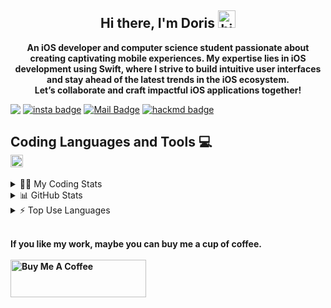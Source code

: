 <h2 align="center">
  <strong>
    Hi there, I'm Doris 
    <img src="https://user-images.githubusercontent.com/1303154/88677602-1635ba80-d120-11ea-84d8-d263ba5fc3c0.gif" width="28px" height="28px" alt="hi">
  </strong>
</h2>

<p align="center">
  <strong>
    An iOS developer and computer science student passionate about creating captivating mobile experiences. My expertise lies in iOS development using Swift, where I strive to build intuitive user interfaces and stay ahead of the latest trends in the iOS ecosystem. </br>Let’s collaborate and craft impactful iOS applications together!
  </strong>
</p>

<div style="display: flex; align-items: center;">

  <img src="https://komarev.com/ghpvc/?username=Doris-WenZiYing">
  <span style="margin-right: 4px;"></span>
  <a href="https://www.instagram.com/dolores_dione/" target="_blank">
  <img src="https://img.shields.io/badge/%20-dolores__dione-e84393?style=flat&labelColor=e84393&logo=instagram&logoColor=white" alt="insta badge">
  </a>
  <span style="margin-right: 4px;"></span>
  <a href="mailto:doris070714@gmail.com">
    <img src="https://img.shields.io/badge/%20-doris070714-c0392b?style=flat&labelColor=c0392b&logo=gmail&logoColor=white" alt="Mail Badge">
  </a>
  <span style="margin-right: 4px;"></span>
  <a href="https://hackmd.io/@rizzyD" target="_blank">
    <img src="https://img.shields.io/badge/%20-%40rizzy__D-%23555d6b?style=flat&logo=mdbook&logoColor=white" alt="hackmd badge">
  </a>
</div>

<h2 align="left">
  <strong>
    Coding Languages and Tools 💻</br>
  </strong>
  <img src="https://cdn.jsdelivr.net/gh/devicons/devicon/icons/swift/swift-original.svg" / height=20 width=20>
</h2>

<details>
<summary> 👩‍💻 My Coding Stats</summary></br>
<!--START_SECTION:waka-->
![Code Time](http://img.shields.io/badge/Code%20Time-6%20hrs%2037%20mins-blue)

**🐱 My GitHub Data** 

> 📦 76.9 kB Used in GitHub's Storage 
 > 
> 🏆 66 Contributions in the Year 2023
 > 
> 🚫 Not Opted to Hire
 > 
> 📜 5 Public Repositories 
 > 
> 🔑 3 Private Repositories 
 > 
**I'm an Early 🐤** 

```text
🌞 Morning                48 commits          ██░░░░░░░░░░░░░░░░░░░░░░░   09.30 % 
🌆 Daytime                378 commits         ██████████████████░░░░░░░   73.26 % 
🌃 Evening                70 commits          ███░░░░░░░░░░░░░░░░░░░░░░   13.57 % 
🌙 Night                  20 commits          █░░░░░░░░░░░░░░░░░░░░░░░░   03.88 % 
```
📅 **I'm Most Productive on Wednesday** 

```text
Monday                   124 commits         ██████░░░░░░░░░░░░░░░░░░░   24.03 % 
Tuesday                  37 commits          ██░░░░░░░░░░░░░░░░░░░░░░░   07.17 % 
Wednesday                154 commits         ███████░░░░░░░░░░░░░░░░░░   29.84 % 
Thursday                 2 commits           ░░░░░░░░░░░░░░░░░░░░░░░░░   00.39 % 
Friday                   51 commits          ██░░░░░░░░░░░░░░░░░░░░░░░   09.88 % 
Saturday                 116 commits         ██████░░░░░░░░░░░░░░░░░░░   22.48 % 
Sunday                   32 commits          ██░░░░░░░░░░░░░░░░░░░░░░░   06.20 % 
```


📊 **This Week I Spent My Time On** 

```text
🕑︎ Time Zone: Asia/Taipei

💬 Programming Languages: 
Markdown                 4 hrs 28 mins       █████████████████░░░░░░░░   67.61 % 
YAML                     52 mins             ███░░░░░░░░░░░░░░░░░░░░░░   13.17 % 
Text                     40 mins             ███░░░░░░░░░░░░░░░░░░░░░░   10.24 % 
Python                   31 mins             ██░░░░░░░░░░░░░░░░░░░░░░░   07.94 % 
Git                      4 mins              ░░░░░░░░░░░░░░░░░░░░░░░░░   01.02 % 

🔥 Editors: 
VS Code                  6 hrs 37 mins       █████████████████████████   100.00 % 

🐱‍💻 Projects: 
Intro                    2 hrs 39 mins       ██████████░░░░░░░░░░░░░░░   40.25 % 
Doris-WenZiYing          2 hrs 10 mins       ████████░░░░░░░░░░░░░░░░░   32.88 % 
yolov5                   53 mins             ███░░░░░░░░░░░░░░░░░░░░░░   13.52 % 
yolov5-master            22 mins             █░░░░░░░░░░░░░░░░░░░░░░░░   05.72 % 
Model                    20 mins             █░░░░░░░░░░░░░░░░░░░░░░░░   05.12 % 

💻 Operating System: 
Mac                      6 hrs 37 mins       █████████████████████████   100.00 % 
```

**I Mostly Code in Swift** 

```text
Swift                    3 repos             █████████░░░░░░░░░░░░░░░░   37.50 % 
C                        2 repos             ██████░░░░░░░░░░░░░░░░░░░   25.00 % 
JavaScript               1 repo              ███░░░░░░░░░░░░░░░░░░░░░░   12.50 % 
HTML                     1 repo              ███░░░░░░░░░░░░░░░░░░░░░░   12.50 % 
Vue                      1 repo              ███░░░░░░░░░░░░░░░░░░░░░░   12.50 % 
```




 Last Updated on 08/06/2023 01:52:10 UTC
<!--END_SECTION:waka-->
</details>

<details> 
<summary> 📊 GitHub Stats </summary>
<img src="https://github-readme-stats.vercel.app/api?username=Doris-WenZiYing&show_icons=true&hide_border=true&count_private=true&theme=dark" alt="Doris-WenZiYing"></br>
<img src="https://github-profile-trophy.vercel.app/?username=Doris-WenZiYing&theme=juicyfresh&no-frame=true&column=4&row=3" alt="Doris-WenZiYing"></br>
<img src="https://github-readme-streak-stats.herokuapp.com/?user=Doris-WenZiYing&theme=dark&hide_border=true" alt="Doris-WenZiYing">
</details>

<details>
<summary> ⚡️ Top Use Languages </summary>
<img src="https://github-readme-stats.vercel.app/api/top-langs?username=Doris-WenZiYing&show_icons=true&locale=en&layout=compact&theme=dark&hide_border=true" alt="Doris-WenZiYing">
</details>

<p>
  </br><strong>If you like my work, maybe you can buy me a cup of coffee.</br></br><strong>
  <a href="https://www.buymeacoffee.com/rizzyD" target="_blank">
    <img 
      src="https://cdn.buymeacoffee.com/buttons/v2/default-yellow.png" 
      alt="Buy Me A Coffee" 
      style="height: 60px !important;width: 217px !important;" 
    />
  </a>
</p>
